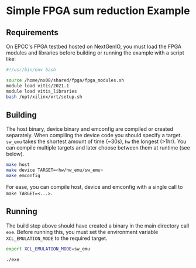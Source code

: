 # Simple FPGA sum reduction Example

## Requirements

On EPCC's FPGA testbed hosted on NextGenIO, you must load the FPGA modules and libraries before building or running the example with a script like:

```bash
#!/usr/bin/env bash

source /home/nx08/shared/fpga/fpga_modules.sh
module load vitis/2021.1
module load vitis_libraries
bash /opt/xilinx/xrt/setup.sh
```

## Building

The host binary, device binary and emconfig are compiled or created separately. When compiling the device code you should specify a target. `sw_emu` takes the shortest amount of time (~30s), `hw` the longest (>1hr). You can compile multiple targets and later choose between them at runtime (see below).

```bash
make host
make device TARGET=<hw/hw_emu/sw_emu>
make emconfig
```

For ease, you can compile host, device and emconfig with a single call to `make TARGET=<...>`.

## Running

The build step above should have created a binary in the main directory call `exe`. Before running this, you must set the environment variable `XCL_EMULATION_MODE` to the required target.

```bash
export XCL_EMULATION_MODE=sw_emu

./exe
```
